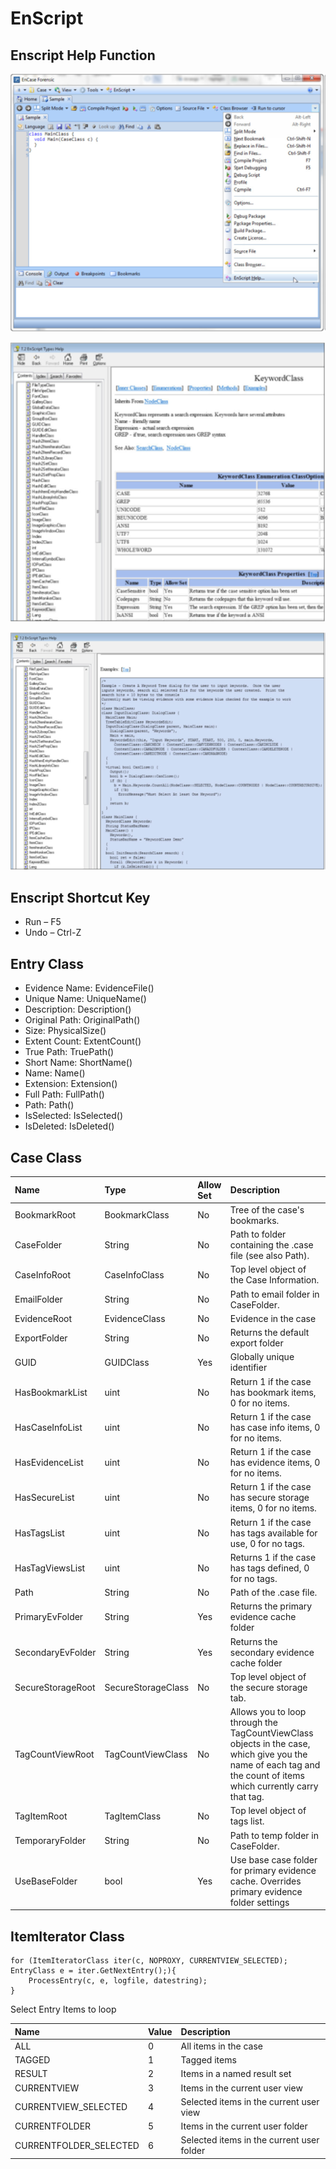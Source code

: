 # EnScript

## Enscript Help Function

![Enscript Help](../.gitbook/assets/image%20%2823%29.png)

![Help Window](../.gitbook/assets/image%20%289%29.png)

![Code Example](../.gitbook/assets/image%20%2821%29.png)

## Enscript Shortcut Key

* Run – F5 
* Undo – Ctrl-Z

## Entry Class

* Evidence Name: EvidenceFile\(\) 
* Unique Name: UniqueName\(\) 
* Description: Description\(\) 
* Original Path: OriginalPath\(\) 
* Size: PhysicalSize\(\) 
* Extent Count: ExtentCount\(\) 
* True Path: TruePath\(\) 
* Short Name: ShortName\(\) 
* Name: Name\(\) 
* Extension: Extension\(\) 
* Full Path: FullPath\(\) 
* Path: Path\(\) 
* IsSelected: IsSelected\(\) 
* IsDeleted: IsDeleted\(\)

## Case Class

| Name | Type | Allow Set | Description |
| :--- | :--- | :--- | :--- |
| BookmarkRoot | BookmarkClass | No | Tree of the case's bookmarks. |
| CaseFolder | String | No | Path to folder containing the .case file \(see also Path\). |
| CaseInfoRoot | CaseInfoClass | No | Top level object of the Case Information. |
| EmailFolder | String | No | Path to email folder in CaseFolder. |
| EvidenceRoot | EvidenceClass | No | Evidence in the case |
| ExportFolder | String | No | Returns the default export folder |
| GUID | GUIDClass | Yes | Globally unique identifier |
| HasBookmarkList | uint | No | Return 1 if the case has bookmark items, 0 for no items. |
| HasCaseInfoList | uint | No | Return 1 if the case has case info items, 0 for no items. |
| HasEvidenceList | uint | No | Return 1 if the case has evidence items, 0 for no items. |
| HasSecureList | uint | No | Return 1 if the case has secure storage items, 0 for no items. |
| HasTagsList | uint | No | Return 1 if the case has tags available for use, 0 for no tags. |
| HasTagViewsList | uint | No | Returns 1 if the case has tags defined, 0 for no tags. |
| Path | String | No | Path of the .case file. |
| PrimaryEvFolder | String | Yes | Returns the primary evidence cache folder |
| SecondaryEvFolder | String | Yes | Returns the secondary evidence cache folder |
| SecureStorageRoot | SecureStorageClass | No | Top level object of the secure storage tab. |
| TagCountViewRoot | TagCountViewClass | No | Allows you to loop through the TagCountViewClass objects in the case, which give you the name of each tag and the count of items which currently carry that tag. |
| TagItemRoot | TagItemClass | No | Top level object of tags list. |
| TemporaryFolder | String | No | Path to temp folder in CaseFolder. |
| UseBaseFolder | bool | Yes | Use base case folder for primary evidence cache. Overrides primary evidence folder settings |

## ItemIterator Class

```text
for (ItemIteratorClass iter(c, NOPROXY, CURRENTVIEW_SELECTED); EntryClass e = iter.GetNextEntry();){
    ProcessEntry(c, e, logfile, datestring);
}
```

Select Entry Items to loop

| Name | Value | Description |
| :--- | :--- | :--- |
| ALL | 0 | All items in the case |
| TAGGED | 1 | Tagged items |
| RESULT | 2 | Items in a named result set |
| CURRENTVIEW | 3 | Items in the current user view |
| CURRENTVIEW\_SELECTED | 4 | Selected items in the current user view |
| CURRENTFOLDER | 5 | Items in the current user folder |
| CURRENTFOLDER\_SELECTED | 6 | Selected items in the current user folder |

